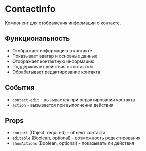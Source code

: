 # ContactInfo

Компонент для отображения информации о контакте.

## Функциональность

- Отображает информацию о контакте
- Показывает аватар и основные данные
- Отображает контактную информацию
- Поддерживает действия с контактом
- Обрабатывает редактирование контакта

## События

- `contact-edit` - вызывается при редактировании контакта
- `action` - вызывается при выполнении действия

## Props

- `contact` (Object, required) - объект контакта
- `editable` (Boolean, optional) - возможность редактирования
- `showActions` (Boolean, optional) - показывать ли действия
